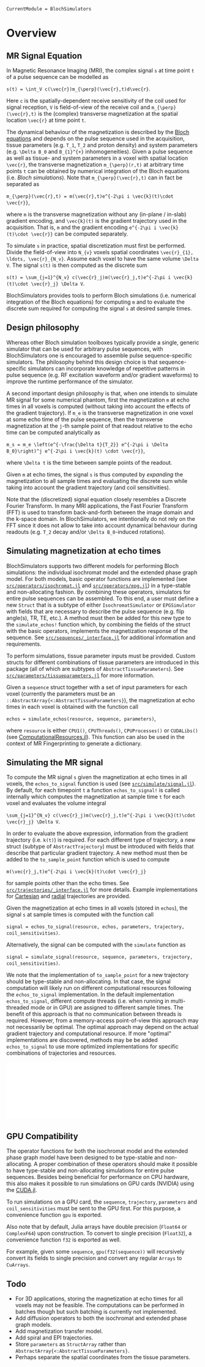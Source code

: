 ```@meta
CurrentModule = BlochSimulators
```

# Overview

## MR Signal Equation

In Magnetic Resonance Imaging (MRI), the complex signal ``s`` at time point ``t`` of a pulse sequence can be modelled as

``s(t) = \int_V c(\vec{r})m_{\perp}(\vec{r},t)d\vec{r}``.

Here ``c`` is the spatially-dependent receive sensitivity of the coil used for signal reception, ``V`` is field-of-view of the receive coil and ``m_{\perp}(\vec{r},t)`` is the (complex) transverse magnetization at the spatial location ``\vec{r}`` at time point ``t``.

The dynamical behaviour of the magnetization is described by the [Bloch equations](https://en.wikipedia.org/wiki/Bloch_equations) and depends on the pulse sequence used in the acquisition, tissue parameters (e.g. ``T_1``, ``T_2`` and proton density) and system parameters (e.g. ``\Delta B_0`` and `B_{1}^{+}` inhomogeneities). Given a pulse sequence as well as tissue- and system parameters in a voxel with spatial location ``\vec{r}``, the transverse magnetization ``m_{\perp}(r,t)`` at arbitrary time points ``t`` can be obtained by numerical integration of the Bloch equations (i.e. _Bloch simulations_). Note that ``m_{\perp}(\vec{r},t)`` can in fact be separated as

``m_{\perp}(\vec{r},t) = m(\vec{r},t)e^{-2\pi i \vec{k}(t)\cdot \vec{r}}``,

where ``m`` is the transverse magnetization without any (in-plane / in-slab) gradient encoding, and ``\vec{k}(t)`` is the gradient trajectory used in the acquisition. That is, ``m`` and the gradient encoding ``e^{-2\pi i \vec{k}(t)\cdot \vec{r}}`` can be computed separately.

To simulate ``s`` in practice, spatial discretization must first be performed. Divide the field-of-view into ``N_{v}`` voxels spatial coordinates ``\vec{r}_{1}, \ldots, \vec{r}_{N_v}``. Assume each voxel to have the same volume ``\Delta V``. The signal ``s(t)`` is then computed as the discrete sum

``s(t) = \sum_{j=1}^{N_v} c(\vec{r}_j)m(\vec{r}_j,t)e^{-2\pi i \vec{k}(t)\cdot \vec{r}_j} \Delta V``.

BlochSimulators provides tools to perform Bloch simulations (i.e. numerical integration of the Bloch equations) for computing ``m`` and to evaluate the discrete sum required for computing the signal ``s`` at desired sample times.

## Design philosophy

Whereas other Bloch simulation toolboxes typically provide a single, generic simulator that can be used for arbitrary pulse sequences, with BlochSimulators one is encouraged to assemble pulse sequence-specific simulators. The philosophy behind this design choice is that sequence-specific simulators can incorporate knowledge of repetitive patterns in pulse sequence (e.g. RF excitation waveform and/or gradient waveforms) to improve the runtime performance of the simulator.

A second important design philosophy is that, when one intends to simulate MR signal for some numerical phantom, first the magnetization ``m`` at echo times in all voxels is computed (without taking into account the effects of the gradient trajectory). If ``m_e`` is the transverse magnetization in one voxel at some echo time of the pulse sequence, then the transverse magnetization at the ``j``-th sample point of that readout relative to the echo time can be computed analytically as

``m_s = m_e \left(e^{-\frac{\Delta t}{T_2}} e^{-2\pi i \Delta B_0}\right)^j e^{-2\pi i \vec{k}(t) \cdot \vec{r}}``,

where ``\Delta t`` is the time between sample points of the readout.

Given ``m`` at echo times, the signal ``s`` is thus computed by _expanding_ the magnetization to all sample times and evaluating the discrete sum while taking into account the gradient trajectory (and coil sensitivities).

Note that the (discretized) signal equation closely resembles a Discrete Fourier Transform. In many MRI applications, the Fast Fourier Transform (FFT) is used to transform back-and-forth between the image domain and the k-space domain. In BlochSimulators, we intentionally do not rely on the FFT since it does not allow to take into account dynamical behaviour during readouts (e.g. ``T_2`` decay and/or ``\Delta B_0``-induced rotations).

## Simulating magnetization at echo times

BlochSimulators supports two different models for performing Bloch simulations: the individual isochromat model and the extended phase graph model. For both models, basic operator functions are implemented (see [`src/operators/isochromat.jl`](https://github.com/oscarvanderheide/BlochSimulators.jl/blob/main/src/operators/isochromat.jl) and [`src/operators/epg.jl`](https://github.com/oscarvanderheide/BlochSimulators.jl/blob/main/src/operators/epg.jl)) in a type-stable and non-allocating fashion. By combining these operators, simulators for entire pulse sequences can be assembled. To this end, a user must define a new `Struct` that is a subtype of either `IsochromatSimulator` or `EPGSimulator` with fields that are necessary to describe the pulse sequence (e.g. flip angle(s), TR, TE, etc.). A method must then be added for this new type to the `simulate_echos!` function which, by combining the fields of the struct with the basic operators, implements the magnetization response of the sequence. See [`src/sequences/_interface.jl`](https://github.com/oscarvanderheide/BlochSimulators.jl/blob/main/src/sequences/_interface.jl) for additional information and requirements.

To perform simulations, tissue parameter inputs must be provided. Custom structs for different combinations of tissue parameters are introduced in this package (all of which are subtypes of `AbstractTissueParameters`). See [`src/parameters/tissueparameters.jl`](https://github.com/oscarvanderheide/BlochSimulators.jl/blob/main/src/parameters/tissueparameters.jl) for more information.

Given a `sequence` struct together with a set of input parameters  for each voxel (currently the parameters must be an `::AbstractArray{<:AbstractTissueParameters}`), the magnetization at echo times in each voxel is obtained with the function call

`echos = simulate_echos(resource, sequence, parameters)`,

where `resource` is either `CPU1()`, `CPUThreads()`, `CPUProcesses()` or `CUDALibs()` (see [ComputationalResources.jl](https://github.com/timholy/ComputationalResources.jl)). This function can also be used in the context of MR Fingerprinting to generate a dictionary.

## Simulating the MR signal

To compute the MR signal ``s`` given the magnetization at echo times in all voxels, the `echos_to_signal` function is used (see  [`src/simulate/signal.jl`](https://github.com/oscarvanderheide/BlochSimulators.jl/blob/main/src/simulate/signal.jl)). By default, for each timepoint `t` a function `echos_to_signal!` is called internally which computes the magnetization at sample time `t` for each voxel and evaluates the volume integral

``\sum_{j=1}^{N_v} c(\vec{r}_j)m(\vec{r}_j,t)e^{-2\pi i \vec{k}(t)\cdot \vec{r}_j} \Delta V``.

In order to evaluate the above expression, information from the gradient trajectory (i.e. ``k(t)``) is required. For each different type of trajectory, a new struct (subtype of `AbstractTrajectory`) must be introduced with fields that describe that particular gradient trajectory. A new method must then be added to the `to_sample_point` function which is used to compute

``m(\vec{r}_j,t)e^{-2\pi i \vec{k}(t)\cdot \vec{r}_j}``

for sample points other than the echo times. See [`src/trajectories/_interface.jl`](https://github.com/oscarvanderheide/BlochSimulators.jl/blob/main/src/trajectories/_interface.jl) for more details. Example implementations for [Cartesian](https://github.com/oscarvanderheide/BlochSimulators.jl/blob/main/src/trajectories/cartsian.jl) and [radial](https://github.com/oscarvanderheide/BlochSimulators.jl/blob/main/src/trajectories/radial.jl) trajectories are provided.

Given the magnetization at echo times in all voxels (stored in ``echos``), the signal ``s`` at sample times is computed with the function call

`signal = echos_to_signal(resource, echos, parameters, trajectory, coil_sensitivities)`.

Alternatively, the signal can be computed with the `simulate` function as

`signal = simulate_signal(resource, sequence, parameters, trajectory, coil_sensitivities)`.

We note that the implementation of `to_sample_point` for a new trajectory should be type-stable and non-allocating. In that case, the signal computation will likely run on different computational resources following the `echos_to_signal` implementation. In the default implementation `echos_to_signal`, different compute threads (i.e. when running in multi-threaded mode or in GPU) are assigned to different sample times. The benefit of this approach is that no communication between threads is required. However, from a memory-access point-of-view this approach may not necessarily be optimal. The optimal approach may depend on the actual gradient trajectory and computational resource. If more "optimal" implementations are discovered, methods may be be added `echos_to_signal` to use more optimized implementations for specific combinations of trajectories and resources.

![BlochSimulators.jl graphical overview ](./overview.pdf)

## GPU Compatibility

The operator functions for both the isochromat model and the extended phase graph model have been designed to be type-stable and non-allocating. A proper combination of these operators should make it possible to have type-stable and non-allocating simulations for entire pulse sequences. Besides being beneficial for performance on CPU hardware, this also makes it possible to run simulations on GPU cards (NVIDIA) using the [CUDA.jl](https://github.com/JuliaGPU/CUDA.jl).

To run simulations on a GPU card, the `sequence`, `trajectory`, `parameters` and `coil_sensitivities` must be sent to the GPU first. For this purpose, a convenience function `gpu` is exported.

Also note that by default, Julia arrays have double precision (`Float64` or `ComplexF64`) upon construction. To convert to single precision (`Float32`), a convenience function `f32` is exported as well.

For example, given some `sequence`, `gpu(f32(sequence))` will recursively convert its fields to single precision and convert any regular `Arrays` to `CuArrays`.

## Todo

- For 3D applications, storing the magnetization at echo times for all voxels may not be feasible. The computations can be performed in batches though but such batching is currently not implemented.
- Add diffusion operators to both the isochromat and extended phase graph models.
- Add magnetization transfer model.
- Add spiral and EPI trajectories.
- Store `parameters` as `StructArray` rather than `AbstractArray{<:AbstractTissueParameters}`. 
- Perhaps separate the spatial coordinates from the tissue parameters.